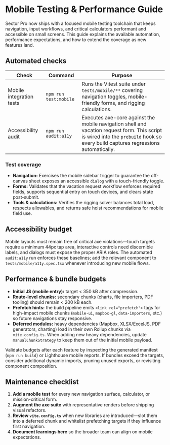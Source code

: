# Mobile Testing & Performance Guide

Sector Pro now ships with a focused mobile testing toolchain that keeps navigation, input workflows, and critical calculators performant and accessible on small screens. This guide explains the available automation, performance expectations, and how to extend the coverage as new features land.

## Automated checks

| Check | Command | Purpose |
| --- | --- | --- |
| Mobile integration tests | `npm run test:mobile` | Runs the Vitest suite under `tests/mobile/**` covering navigation toggles, mobile-friendly forms, and rigging calculations. |
| Accessibility audit | `npm run audit:a11y` | Executes axe-core against the mobile navigation shell and vacation request form. This script is wired into the `prebuild` hook so every build captures regressions automatically. |

### Test coverage

- **Navigation:** Exercises the mobile sidebar trigger to guarantee the off-canvas sheet exposes an accessible `dialog` with a touch-friendly toggle.
- **Forms:** Validates that the vacation request workflow enforces required fields, supports sequential entry on touch devices, and clears state post-submit.
- **Tools & calculations:** Verifies the rigging solver balances total load, respects allowables, and returns safe hoist recommendations for mobile field use.

## Accessibility budget

Mobile layouts must remain free of critical axe violations—touch targets require a minimum 44px tap area, interactive controls need discernible labels, and dialogs must expose the proper ARIA roles. The automated `audit:a11y` run enforces these baselines; add the relevant component to `tests/mobile/a11y.spec.tsx` whenever introducing new mobile flows.

## Performance & bundle budgets

- **Initial JS (mobile entry):** target < 350 kB after compression.
- **Route-level chunks:** secondary chunks (charts, file importers, PDF tooling) should remain < 200 kB each.
- **Prefetch hints:** the build pipeline emits `<link rel="prefetch">` tags for high-impact mobile chunks (`mobile-ui`, `mapbox-gl`, `data-importers`, etc.) so future navigations stay responsive.
- **Deferred modules:** heavy dependencies (Mapbox, XLSX/ExcelJS, PDF generators, charting) load in their own Rollup chunks via `vite.config.ts`. When adding new heavy dependencies, update `manualChunkStrategy` to keep them out of the initial mobile payload.

Validate budgets after each feature by inspecting the generated manifest (`npm run build`) or Lighthouse mobile reports. If bundles exceed the targets, consider additional dynamic imports, pruning unused exports, or revisiting component composition.

## Maintenance checklist

1. **Add a mobile test** for every new navigation surface, calculator, or mission-critical form.
2. **Augment the axe suite** with representative renders before shipping visual refactors.
3. **Review `vite.config.ts`** when new libraries are introduced—slot them into a deferred chunk and whitelist prefetching targets if they influence first navigation.
4. **Document learnings here** so the broader team can align on mobile expectations.
